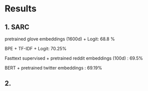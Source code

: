# Results

## 1. SARC 

pretrained glove embeddings (1600d) + Logit:   68.8 %

BPE + TF-IDF + Logit:   70.25%

Fasttext supervised + pretrained reddit embeddings (100d) : 69.5%

BERT + pretrained twitter embeddings : 69.19% 

## 2. 